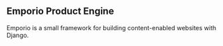 Emporio Product Engine
-----------------------

Emporio is a small framework for building content-enabled websites with Django.